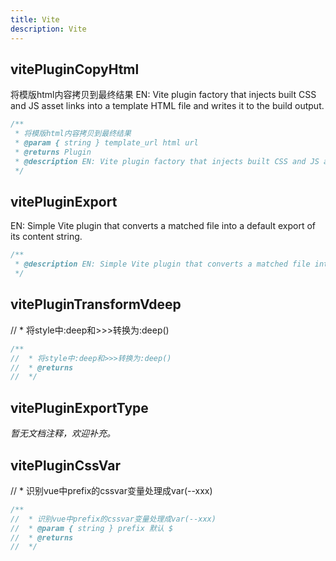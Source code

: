 ```yaml
---
title: Vite
description: Vite
---
```


## vitePluginCopyHtml

将模版html内容拷贝到最终结果
EN: Vite plugin factory that injects built CSS and JS asset links into a template HTML file and writes it to the build output.

```ts
/**
 * 将模版html内容拷贝到最终结果
 * @param { string } template_url html url
 * @returns Plugin
 * @description EN: Vite plugin factory that injects built CSS and JS asset links into a template HTML file and writes it to the build output.
 */
```

## vitePluginExport
EN: Simple Vite plugin that converts a matched file into a default export of its content string.

```ts
/**
 * @description EN: Simple Vite plugin that converts a matched file into a default export of its content string.
 */
```

## vitePluginTransformVdeep

//  * 将style中:deep和>>>转换为:deep()

```ts
/**
//  * 将style中:deep和>>>转换为:deep()
//  * @returns
//  */
```

## vitePluginExportType

_暂无文档注释，欢迎补充。_

## vitePluginCssVar

//  * 识别vue中prefix的cssvar变量处理成var(--xxx)

```ts
/**
//  * 识别vue中prefix的cssvar变量处理成var(--xxx)
//  * @param { string } prefix 默认 $
//  * @returns
//  */
```
